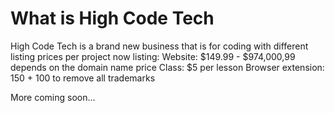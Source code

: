 # What is High Code Tech
High Code Tech is a brand new business that is for coding with different
listing prices per project now listing:
Website: $149.99 - $974,000,99 depends on the domain name price
Class: $5 per lesson
Browser extension: 150 + 100 to remove all trademarks

More coming soon...
